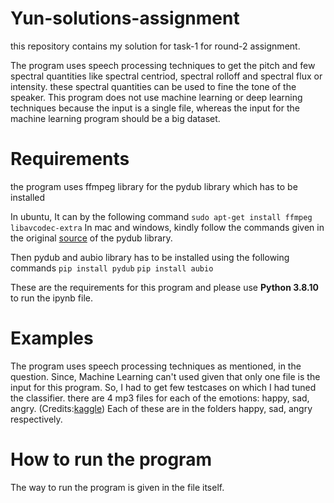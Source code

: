 # Yun-solutions-assignment
this repository contains my solution for task-1 for round-2 assignment. 

The program uses speech processing techniques to get the pitch and few spectral quantities like spectral centriod, spectral rolloff and spectral flux or intensity. these spectral quantities can be used to fine the tone of the speaker. This program does not use machine learning or deep learning techniques because the input is a single file, whereas the input for the machine learning program should be a big dataset. 

# Requirements
the program uses ffmpeg library for the pydub library which has to be installed

In ubuntu, It can by the following command
`sudo apt-get install ffmpeg libavcodec-extra`
In mac and windows, kindly follow the commands given in the original [source](https://github.com/jiaaro/pydub#installation) of the pydub library. 

Then pydub and aubio library has to be installed using the following commands
`pip install pydub`
`pip install aubio`

These are the requirements for this program and please use **Python 3.8.10** to run the ipynb file.

# Examples
The program uses speech processing techniques as mentioned, in the question. Since, Machine Learning can't used given that only one file is the input for this program. So, I had to get few testcases on which I had tuned the classifier. there are 4 mp3 files for each of the emotions: happy, sad, angry. (Credits:[kaggle](https://www.kaggle.com/datasets/uwrfkaggler/ravdess-emotional-speech-audio?resource=download)) Each of these are in the folders happy, sad, angry respectively. 

# How to run the program
The way to run the program is given in the file itself.
